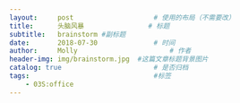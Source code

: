 ```yaml
---
layout:     post   				    # 使用的布局（不需要改）
title:      头脑风暴 				# 标题
subtitle:   brainstorm #副标题
date:       2018-07-30 				# 时间
author:     Molly 						# 作者
header-img: img/brainstorm.jpg 	#这篇文章标题背景图片
catalog: true 						# 是否归档
tags:								#标签
    - 03S:office
---
```

